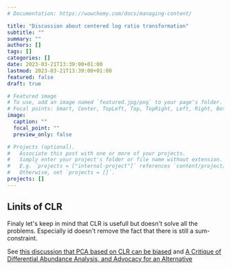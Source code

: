 ```yaml
---
# Documentation: https://wowchemy.com/docs/managing-content/

title: "Discussion about centered log ratio transformation"
subtitle: ""
summary: ""
authors: []
tags: []
categories: []
date: 2023-03-21T13:39:00+01:00
lastmod: 2023-03-21T13:39:00+01:00
featured: false
draft: true

# Featured image
# To use, add an image named `featured.jpg/png` to your page's folder.
# Focal points: Smart, Center, TopLeft, Top, TopRight, Left, Right, BottomLeft, Bottom, BottomRight.
image:
  caption: ""
  focal_point: ""
  preview_only: false

# Projects (optional).
#   Associate this post with one or more of your projects.
#   Simply enter your project's folder or file name without extension.
#   E.g. `projects = ["internal-project"]` references `content/project/deep-learning/index.md`.
#   Otherwise, set `projects = []`.
projects: []
---
```




## Linits of CLR

Finaly let's keep in mind that CLR is usefull but doesn't solve all the problems. Especially id doesn't remove the fact that there is still a sum-constraint. 

See [this discussion that PCA based on CLR can be biased](https://stats.stackexchange.com/questions/305965/can-i-use-the-clr-centered-log-ratio-transformation-to-prepare-data-for-pca) and [A Critique of Differential Abundance Analysis, and Advocacy for an Alternative](https://arxiv.org/abs/2104.07266)